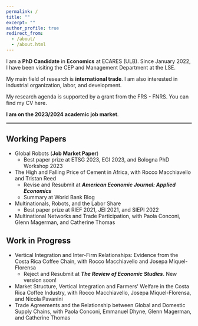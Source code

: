```yaml
---
permalink: /
title: ""
excerpt: ""
author_profile: true
redirect_from: 
  - /about/
  - /about.html
---
```

I am a **PhD Candidate** in **Economics** at <a href="https://ecares.ulb.be/" style="text-decoration: none" target="_blank">ECARES (ULB)</a>. Since January 2022, I have been visiting the <a href="https://cep.lse.ac.uk/" style="text-decoration: none" target="_blank">CEP</a> and <a href="https://www.lse.ac.uk/management" style="text-decoration: none" target="_blank">Management Department</a> at the <a href="https://lse.ac.uk/" style="text-decoration: none" target="_blank">LSE</a>.

My main field of research is **international trade**. I am also interested in industrial organization, labor, and development. 

My research agenda is supported by a grant from the <a href="https://www.frs-fnrs.be/en/" style="text-decoration: none" target="_blank">FRS - FNRS</a>. You can find my CV <a href="https://fabrizioleone.github.io/files/CV_Fabrizio_Leone.pdf" style="text-decoration: none" target="_blank">here</a>.

**I am on the 2023/2024 academic job market**.

<hr style="border:1px solid gray">
 
Working Papers 
-----
* <a href="https://fabrizioleone.github.io/files/Global_Robots_Fabrizio_Leone_JMP.pdf" style="text-decoration: none" target="_blank">Global Robots</a> (**Job Market Paper**)
   * Best paper prize at <a href="https://www.etsg.org/award-winners.html" style="text-decoration: none" target="_blank">ETSG 2023</a>, <a href="https://www.uniba.it/it/ricerca/dipartimenti/dse/e.g.i" style="text-decoration: none" target="_blank">EGI 2023</a>, and Bologna PhD Workshop 2023
* <a href="https://drive.google.com/file/d/1lEYjHKNP-6shP747wZOk_7ZIF1cfdnpl/view" style="text-decoration: none" target="_blank">The High and Falling Price of Cement in Africa</a>, with <a href="https://sites.google.com/site/roccomacchiavello/" style="text-decoration: none" target="_blank">Rocco Macchiavello</a> and <a href="https://sites.google.com/view/tristanreed/home" style="text-decoration: none" target="_blank">Tristan Reed</a> 
  * Revise and Resubmit at ***American Economic Journal: Applied Economics***
  * Summary at <a href="https://blogs.worldbank.org/developmenttalk/why-price-cement-so-high-africa" style="text-decoration: none" target="_blank">World Bank Blog</a> 
* <a href="https://cep.lse.ac.uk/pubs/download/dp1900.pdf" style="text-decoration: none" target="_blank">Multinationals, Robots, and the Labor Share</a>
  * Best paper prize at <a href="https://sites.google.com/site/riefnetwork/home" style="text-decoration: none" target="_blank">RIEF 2021</a>, <a href="http://asesec.org/jornadas_economia_industrial/2021/" style="text-decoration: none" target="_blank">JEI 2021</a>, and <a href="https://siepi.org/premio-dottorale-siepi-prof-gobbo/" style="text-decoration: none" target="_blank">SIEPI 2022</a>
* <a href="https://conconi.ulb.be/CLMT.pdf" style="text-decoration: none" target="_blank">Multinational Networks and Trade Participation</a>, with <a href="https://sites.google.com/view/paola-conconi-website/" style="text-decoration: none" target="_blank">Paola Conconi</a>, <a href="http://www.glennmagerman.com/" style="text-decoration: none" target="_blank">Glenn Magerman</a>, and <a href="https://www.cmathomas.com" style="text-decoration: none" target="_blank">Catherine Thomas</a>

 
 
Work in Progress
-----
* Vertical Integration and Inter-Firm Relationships: Evidence from the Costa Rica Coffee Chain, with <a href="https://sites.google.com/site/roccomacchiavello/" style="text-decoration: none" target="_blank">Rocco Macchiavello</a> and <a href="https://www.tse-fr.eu/people/josepa-miquel-florensa" style="text-decoration: none" target="_blank">Josepa Miquel-Florensa</a>
  * Reject and Resubmit at ***The Review of Economic Studies***. New version soon! 
* Market Structure, Vertical Integration and Farmers' Welfare in the Costa Rica Coffee Industry, with <a href="https://sites.google.com/site/roccomacchiavello/" style="text-decoration: none" target="_blank">Rocco Macchiavello</a>, <a href="https://www.tse-fr.eu/people/josepa-miquel-florensa" style="text-decoration: none" target="_blank">Josepa Miquel-Florensa</a>, and <a href="https://sites.google.com/site/nicolapavanini/" style="text-decoration: none" target="_blank">Nicola Pavanini</a>
* Trade Agreements and the Relationship between Global and Domestic Supply Chains, with <a href="https://sites.google.com/view/paola-conconi-website/" style="text-decoration: none" target="_blank">Paola Conconi</a>, <a href="https://www.linkedin.com/in/emmanuel-dhyne-1b654411a/?originalSubdomain=be" style="text-decoration: none" target="_blank">Emmanuel Dhyne</a>, <a href="http://www.glennmagerman.com/" style="text-decoration: none" target="_blank">Glenn Magerman</a>, and <a href="https://www.cmathomas.com" style="text-decoration: none" target="_blank">Catherine Thomas</a>

